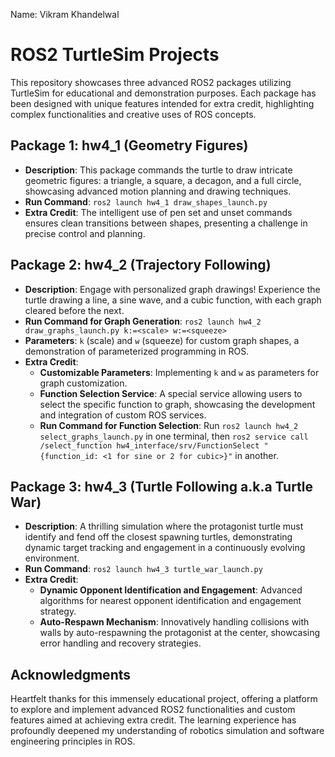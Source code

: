 Name: Vikram Khandelwal

# ROS2 TurtleSim Projects

This repository showcases three advanced ROS2 packages utilizing TurtleSim for educational and demonstration purposes. Each package has been designed with unique features intended for extra credit, highlighting complex functionalities and creative uses of ROS concepts.

## Package 1: hw4_1 (Geometry Figures)

- **Description**: This package commands the turtle to draw intricate geometric figures: a triangle, a square, a decagon, and a full circle, showcasing advanced motion planning and drawing techniques.
- **Run Command**: `ros2 launch hw4_1 draw_shapes_launch.py`
- **Extra Credit**: The intelligent use of pen set and unset commands ensures clean transitions between shapes, presenting a challenge in precise control and planning.

## Package 2: hw4_2 (Trajectory Following)

- **Description**: Engage with personalized graph drawings! Experience the turtle drawing a line, a sine wave, and a cubic function, with each graph cleared before the next.
- **Run Command for Graph Generation**: `ros2 launch hw4_2 draw_graphs_launch.py k:=<scale> w:=<squeeze>`
- **Parameters**: `k` (scale) and `w` (squeeze) for custom graph shapes, a demonstration of parameterized programming in ROS.
- **Extra Credit**: 
  - **Customizable Parameters**: Implementing `k` and `w` as parameters for graph customization.
  - **Function Selection Service**: A special service allowing users to select the specific function to graph, showcasing the development and integration of custom ROS services.
  - **Run Command for Function Selection**: Run `ros2 launch hw4_2 select_graphs_launch.py` in one terminal, then `ros2 service call /select_function hw4_interface/srv/FunctionSelect "{function_id: <1 for sine or 2 for cubic>}"` in another.

## Package 3: hw4_3 (Turtle Following a.k.a Turtle War)

- **Description**: A thrilling simulation where the protagonist turtle must identify and fend off the closest spawning turtles, demonstrating dynamic target tracking and engagement in a continuously evolving environment.
- **Run Command**: `ros2 launch hw4_3 turtle_war_launch.py`
- **Extra Credit**:
  - **Dynamic Opponent Identification and Engagement**: Advanced algorithms for nearest opponent identification and engagement strategy.
  - **Auto-Respawn Mechanism**: Innovatively handling collisions with walls by auto-respawning the protagonist at the center, showcasing error handling and recovery strategies.

## Acknowledgments

Heartfelt thanks for this immensely educational project, offering a platform to explore and implement advanced ROS2 functionalities and custom features aimed at achieving extra credit. The learning experience has profoundly deepened my understanding of robotics simulation and software engineering principles in ROS.


